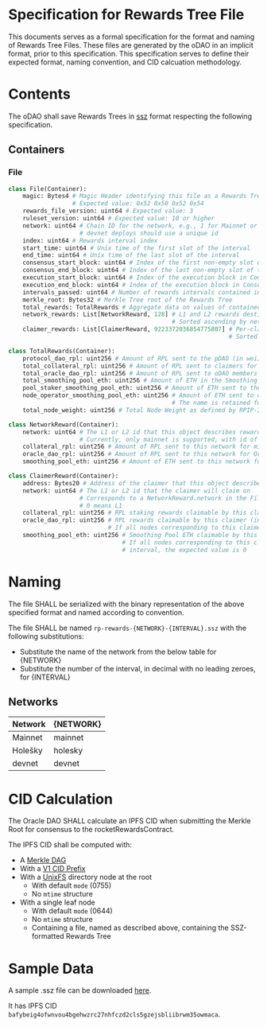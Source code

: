 # Specification for Rewards Tree File

This documents serves as a formal specification for the format and naming of Rewards Tree Files. 
These files are generated by the oDAO in an implicit format, prior to this specification. 
This specification serves to define their expected format, naming convention, and CID calcuation methodology.

# Contents

The oDAO shall save Rewards Trees in [ssz](../assets/rpip-52/simple-serialize.md) format respecting the following specification.

## Containers

### File

```python
class File(Container):
    magic: Bytes4 # Magic Header identifying this file as a Rewards Tree
                  # Expected value: 0x52 0x50 0x52 0x54
    rewards_file_version: uint64 # Expected value: 3
    ruleset_version: uint64 # Expected value: 10 or higher
    network: uint64 # Chain ID for the network, e.g., 1 for Mainnet or 17000 for Holešky
                    # devnet deploys should use a unique id
    index: uint64 # Rewards interval index
    start_time: uint64 # Unix time of the first slot of the interval
    end_time: uint64 # Unix time of the last slot of the interval
    consensus_start_block: uint64 # Index of the first non-empty slot of the interval
    consensus_end_block: uint64 # Index of the last non-empty slot of the interval
    execution_start_block: uint64 # Index of the execution block in ConsensusStartBlock
    execution_end_block: uint64 # Index of the execution block in ConsensusEndBlock
    intervals_passed: uint64 # Number of rewards intervals contained in the file
    merkle_root: Bytes32 # Merkle Tree root of the Rewards Tree
    total_rewards: TotalRewards # Aggregate data on values of contained rewards
    network_rewards: List[NetworkReward, 128] # L1 and L2 rewards destinations and aggregate amounts
                                              # Sorted ascending by network
    claimer_rewards: List[ClaimerReward, 9223372036854775807] # Per-claimer rewards
                                                              # Sorted in ascending unsigned numerical order by address

class TotalRewards(Container):
    protocol_dao_rpl: uint256 # Amount of RPL sent to the pDAO (in wei)
    total_collateral_rpl: uint256 # Amount of RPL sent to claimers for minipool operation (in wei)
    total_oracle_dao_rpl: uint256 # Amount of RPL sent to oDAO members (in wei)
    total_smoothing_pool_eth: uint256 # Amount of ETH in the Smoothing Pool (in wei)
    pool_staker_smoothing_pool_eth: uint256 # Amount of ETH sent to the rETH contract (in wei)
    node_operator_smoothing_pool_eth: uint256 # Amount of ETH sent to claimers for Smoothing Pool rewards (in wei)
                                              # The name is retained for backwards compatibility with previous specs
    total_node_weight: uint256 # Total Node Weight as defined by RPIP-30 (in wei)

class NetworkReward(Container):
    network: uint64 # The L1 or L2 id that this object describes rewards for
                    # Currently, only mainnet is supported, with id of 0
    collateral_rpl: uint256 # Amount of RPL sent to this network for minipool operation (in wei)
    oracle_dao_rpl: uint256 # Amount of RPL sent to this network for Oracle DAO rewards (in wei)
    smoothing_pool_eth: uint256 # Amount of ETH sent to this network for Smoothing Pool rewards (in wei)

class ClaimerReward(Container):
    address: Bytes20 # Address of the claimer that this object describes rewards for
    network: uint64 # The L1 or L2 id that the claimer will claim on
                    # Corresponds to a NetworkReward.network in the File.network_rewards list
                    # 0 means L1
    collateral_rpl: uint256 # RPL staking rewards claimable by this claimer (in wei)
    oracle_dao_rpl: uint256 # RPL rewards claimable by this claimer (in wei)
                            # If all nodes corresponding to this claimer are not in the oDAO, the expected value is 0
    smoothing_pool_eth: uint256 # Smoothing Pool ETH claimable by this claimer (in wei)
                                # If all nodes corresponding to this claimer were not in the smoothing pool during the
                                # interval, the expected value is 0
```

# Naming

The file SHALL be serialized with the binary representation of the above specified format and named according to convention.

The file SHALL be named `rp-rewards-{NETWORK}-{INTERVAL}.ssz` with the following substitutions:

  * Substitute the name of the network from the below table for {NETWORK}
  * Substitute the number of the interval, in decimal with no leading zeroes, for {INTERVAL}

## Networks
| Network | {NETWORK} |
| ------- | --------- |
| Mainnet | mainnet   |
| Holešky | holesky   |
| devnet  | devnet    |

# CID Calculation

The Oracle DAO SHALL calculate an IPFS CID when submitting the Merkle Root for consensus to the rocketRewardsContract.

The IPFS CID shall be computed with:
  * A [Merkle DAG](https://github.com/ipfs/ipfs-docs/blob/main/docs/concepts/merkle-dag.md)
  * With a [V1 CID Prefix](https://github.com/ipfs/ipfs-docs/blob/main/docs/concepts/content-addressing.md#version-1-v1)
  * With a [UnixFS](https://github.com/ipfs/specs/blob/main/UNIXFS.md) directory node at the root
    * With default `mode` (0755)
    * No `mtime` structure
  * With a single leaf node
    * With default `mode` (0644)
    * No `mtime` structure
    * Containing a file, named as described above, containing the SSZ-formatted Rewards Tree

# Sample Data

A sample .ssz file can be downloaded [here](../assets/rpip-52/rp-rewards-holesky-155.ssz).

It has IPFS CID `bafybeig4ofwnvou4bgehwzrc27nhfczd2cls5gzejsbliibrwm35owmaca`.
